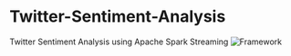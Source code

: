 # Twitter-Sentiment-Analysis
Twitter Sentiment Analysis using Apache Spark Streaming
![Framework](http://Twitter-Sentiment-Analysis/Output/Framework.png)

